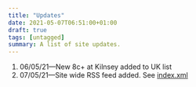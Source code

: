 ```yaml
---
title: "Updates"
date: 2021-05-07T06:51:00+01:00
draft: true
tags: [untagged]
summary: A list of site updates.
---
```



1. 06/05/21&mdash;New 8c+ at Kilnsey added to UK list
2. 07/05/21&mdash;Site wide RSS feed added. See [index.xml](/index.xml/)

